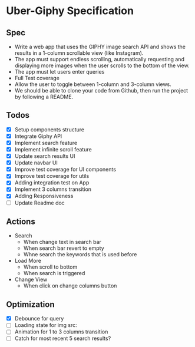 # Uber-Giphy Specification
## Spec
- Write a web app that uses the GIPHY image search API and shows the results in a
1-column scrollable view (like Instagram).
- The app must support endless scrolling, automatically requesting and displaying
more images when the user scrolls to the bottom of the view.
- The app must let users enter queries
- Full Test coverage
- Allow the user to toggle between 1-column and 3-column views.
- We should be able to clone your code from Github, then run the project by following
a README.

## Todos
- [x] Setup components structure
- [x] Integrate Giphy API
- [x] Implement search feature
- [x] Implement infinite scroll feature
- [x] Update search results UI
- [x] Update navbar UI
- [x] Improve test coverage for UI components
- [x] Improve test coverage for utils
- [x] Adding integration test on App
- [x] Implement 3 columns transition
- [x] Adding Responsiveness
- [ ] Update Readme doc

## Actions
- Search
  - When change text in search bar
  - When search bar revert to empty
  - Whne search the keywords that is used before
- Load More
  - When scroll to bottom
  - When search is triggered
- Change View
  - When click on change columns button


## Optimization
- [x] Debounce for query
- [ ] Loading state for img src:
- [ ] Animation for 1 to 3 columns transition
- [ ] Catch for most recent 5 search results?
